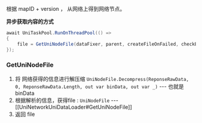 
根据 mapID + version ， 从网络上得到网络节点。


**异步获取内容的方式**

```c#
await UniTaskPool.RunOnThreadPool(() =>  
{  
    file = GetUniNodeFile(dataFixer, parent, createFileOnFailed, checkEditCache);  
});
```

### GetUniNodeFile

1. 将 网络获得的信息进行解压缩 `UniNodeFile.Decompress(ReponseRawData, 0, ReponseRawData.Length, out var binData, out var _)`  --- 也就是 binData 
2. 根据解析的信息，获得file : `UniNodeFile`  --- [[UniNetworkUniDataLoader#GetUniNodeFile]]
3. 返回 file


